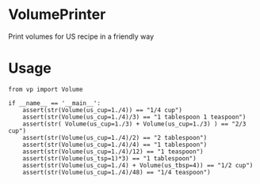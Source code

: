 VolumePrinter
=============

Print volumes for US recipe in a friendly way


Usage
=====

    from vp import Volume
    
    if __name__ == '__main__':
        assert(str(Volume(us_cup=1./4)) == "1/4 cup")
        assert(str(Volume(us_cup=1./4)/3) == "1 tablespoon 1 teaspoon")
        assert(str( Volume(us_cup=1./3) + Volume(us_cup=1./3) ) == "2/3 cup")
        assert(str(Volume(us_cup=1./4)/2) == "2 tablespoon")
        assert(str(Volume(us_cup=1./4)/4) == "1 tablespoon")
        assert(str(Volume(us_cup=1./4)/12) == "1 teaspoon")
        assert(str(Volume(us_tsp=1)*3) == "1 tablespoon")
        assert(str(Volume(us_cup=1./4) + Volume(us_tbsp=4)) == "1/2 cup")
        assert(str(Volume(us_cup=1./4)/48) == "1/4 teaspoon")
